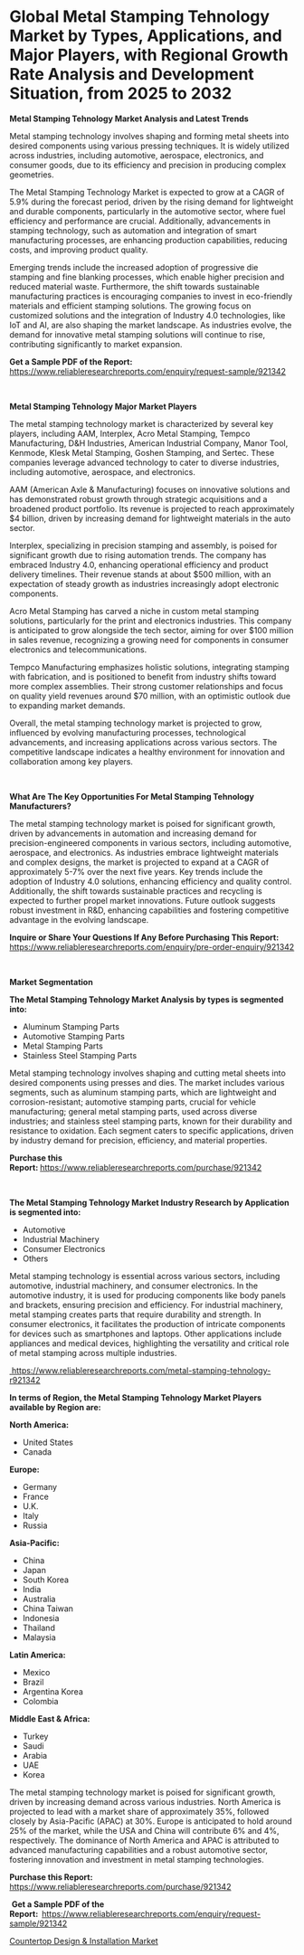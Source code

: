 <p><h1>Global Metal Stamping Tehnology Market by Types, Applications, and Major Players, with Regional Growth Rate Analysis and Development Situation, from 2025 to 2032</h1></p><p><strong>Metal Stamping Tehnology Market Analysis and Latest Trends</strong></p>
<p><p>Metal stamping technology involves shaping and forming metal sheets into desired components using various pressing techniques. It is widely utilized across industries, including automotive, aerospace, electronics, and consumer goods, due to its efficiency and precision in producing complex geometries.</p><p>The Metal Stamping Technology Market is expected to grow at a CAGR of 5.9% during the forecast period, driven by the rising demand for lightweight and durable components, particularly in the automotive sector, where fuel efficiency and performance are crucial. Additionally, advancements in stamping technology, such as automation and integration of smart manufacturing processes, are enhancing production capabilities, reducing costs, and improving product quality.</p><p>Emerging trends include the increased adoption of progressive die stamping and fine blanking processes, which enable higher precision and reduced material waste. Furthermore, the shift towards sustainable manufacturing practices is encouraging companies to invest in eco-friendly materials and efficient stamping solutions. The growing focus on customized solutions and the integration of Industry 4.0 technologies, like IoT and AI, are also shaping the market landscape. As industries evolve, the demand for innovative metal stamping solutions will continue to rise, contributing significantly to market expansion.</p></p>
<p><strong>Get a Sample PDF of the Report:&nbsp;</strong> <a href="https://www.reliableresearchreports.com/enquiry/request-sample/921342?utm_campaign=3255&utm_medium=2&utm_source=Github&utm_content=ia&utm_term=07032025&utm_id=metal-stamping-tehnology">https://www.reliableresearchreports.com/enquiry/request-sample/921342</a></p>
<p>&nbsp;</p>
<p><strong>Metal Stamping Tehnology Major Market Players</strong></p>
<p><p>The metal stamping technology market is characterized by several key players, including AAM, Interplex, Acro Metal Stamping, Tempco Manufacturing, D&H Industries, American Industrial Company, Manor Tool, Kenmode, Klesk Metal Stamping, Goshen Stamping, and Sertec. These companies leverage advanced technology to cater to diverse industries, including automotive, aerospace, and electronics.</p><p>AAM (American Axle & Manufacturing) focuses on innovative solutions and has demonstrated robust growth through strategic acquisitions and a broadened product portfolio. Its revenue is projected to reach approximately $4 billion, driven by increasing demand for lightweight materials in the auto sector.</p><p>Interplex, specializing in precision stamping and assembly, is poised for significant growth due to rising automation trends. The company has embraced Industry 4.0, enhancing operational efficiency and product delivery timelines. Their revenue stands at about $500 million, with an expectation of steady growth as industries increasingly adopt electronic components.</p><p>Acro Metal Stamping has carved a niche in custom metal stamping solutions, particularly for the print and electronics industries. This company is anticipated to grow alongside the tech sector, aiming for over $100 million in sales revenue, recognizing a growing need for components in consumer electronics and telecommunications.</p><p>Tempco Manufacturing emphasizes holistic solutions, integrating stamping with fabrication, and is positioned to benefit from industry shifts toward more complex assemblies. Their strong customer relationships and focus on quality yield revenues around $70 million, with an optimistic outlook due to expanding market demands.</p><p>Overall, the metal stamping technology market is projected to grow, influenced by evolving manufacturing processes, technological advancements, and increasing applications across various sectors. The competitive landscape indicates a healthy environment for innovation and collaboration among key players.</p></p>
<p>&nbsp;</p>
<p><strong>What Are The Key Opportunities For Metal Stamping Tehnology Manufacturers?</strong></p>
<p><p>The metal stamping technology market is poised for significant growth, driven by advancements in automation and increasing demand for precision-engineered components in various sectors, including automotive, aerospace, and electronics. As industries embrace lightweight materials and complex designs, the market is projected to expand at a CAGR of approximately 5-7% over the next five years. Key trends include the adoption of Industry 4.0 solutions, enhancing efficiency and quality control. Additionally, the shift towards sustainable practices and recycling is expected to further propel market innovations. Future outlook suggests robust investment in R&D, enhancing capabilities and fostering competitive advantage in the evolving landscape.</p></p>
<p><strong>Inquire or Share Your Questions If Any Before Purchasing This Report:</strong> <a href="https://www.reliableresearchreports.com/enquiry/pre-order-enquiry/921342?utm_campaign=3255&utm_medium=2&utm_source=Github&utm_content=ia&utm_term=07032025&utm_id=metal-stamping-tehnology">https://www.reliableresearchreports.com/enquiry/pre-order-enquiry/921342</a></p>
<p>&nbsp;</p>
<p><strong>Market Segmentation</strong></p>
<p><strong>The Metal Stamping Tehnology Market Analysis by types is segmented into:</strong></p>
<p><ul><li>Aluminum Stamping Parts</li><li>Automotive Stamping Parts</li><li>Metal Stamping Parts</li><li>Stainless Steel Stamping Parts</li></ul></p>
<p><p>Metal stamping technology involves shaping and cutting metal sheets into desired components using presses and dies. The market includes various segments, such as aluminum stamping parts, which are lightweight and corrosion-resistant; automotive stamping parts, crucial for vehicle manufacturing; general metal stamping parts, used across diverse industries; and stainless steel stamping parts, known for their durability and resistance to oxidation. Each segment caters to specific applications, driven by industry demand for precision, efficiency, and material properties.</p></p>
<p><strong>Purchase this Report:&nbsp;</strong><a href="https://www.reliableresearchreports.com/purchase/921342?utm_campaign=3255&utm_medium=2&utm_source=Github&utm_content=ia&utm_term=07032025&utm_id=metal-stamping-tehnology">https://www.reliableresearchreports.com/purchase/921342</a></p>
<p>&nbsp;</p>
<p><strong>The Metal Stamping Tehnology Market Industry Research by Application is segmented into:</strong></p>
<p><ul><li>Automotive</li><li>Industrial Machinery</li><li>Consumer Electronics</li><li>Others</li></ul></p>
<p><p>Metal stamping technology is essential across various sectors, including automotive, industrial machinery, and consumer electronics. In the automotive industry, it is used for producing components like body panels and brackets, ensuring precision and efficiency. For industrial machinery, metal stamping creates parts that require durability and strength. In consumer electronics, it facilitates the production of intricate components for devices such as smartphones and laptops. Other applications include appliances and medical devices, highlighting the versatility and critical role of metal stamping across multiple industries.</p></p>
<p><a href="https://www.reliableresearchreports.com/metal-stamping-tehnology-r921342?utm_campaign=3255&utm_medium=2&utm_source=Github&utm_content=ia&utm_term=07032025&utm_id=metal-stamping-tehnology">&nbsp;https://www.reliableresearchreports.com/metal-stamping-tehnology-r921342</a></p>
<p><strong>In terms of Region, the Metal Stamping Tehnology Market Players available by Region are:</strong></p>
<p>
    <p> <strong> North America: </strong>
        <ul>
            <li>United States</li>
            <li>Canada</li>
        </ul>
        </p> 
    <p> <strong> Europe: </strong>
        <ul>
            <li>Germany</li>
            <li>France</li>
            <li>U.K.</li>
            <li>Italy</li>
            <li>Russia</li>
        </ul>
        </p> 
    <p> <strong> Asia-Pacific: </strong>
        <ul>
            <li>China</li>
            <li>Japan</li>
            <li>South Korea</li>
            <li>India</li>
            <li>Australia</li>
            <li>China Taiwan</li>
            <li>Indonesia</li>
            <li>Thailand</li>
            <li>Malaysia</li>
        </ul>
        </p> 
    <p> <strong> Latin America: </strong>
        <ul>
            <li>Mexico</li>
            <li>Brazil</li>
            <li>Argentina Korea</li>
            <li>Colombia</li>
        </ul>
        </p> 
    <p> <strong> Middle East & Africa: </strong>
        <ul>
            <li>Turkey</li>
            <li>Saudi</li>
            <li>Arabia</li>
            <li>UAE</li>
            <li>Korea</li>
        </ul>
    </p>
    </p>
<p><p>The metal stamping technology market is poised for significant growth, driven by increasing demand across various industries. North America is projected to lead with a market share of approximately 35%, followed closely by Asia-Pacific (APAC) at 30%. Europe is anticipated to hold around 25% of the market, while the USA and China will contribute 6% and 4%, respectively. The dominance of North America and APAC is attributed to advanced manufacturing capabilities and a robust automotive sector, fostering innovation and investment in metal stamping technologies.</p></p>
<p><strong>Purchase this Report: </strong><a href="https://www.reliableresearchreports.com/purchase/921342?utm_campaign=3255&utm_medium=2&utm_source=Github&utm_content=ia&utm_term=07032025&utm_id=metal-stamping-tehnology">https://www.reliableresearchreports.com/purchase/921342</a></p>
<p>&nbsp;<strong>Get a Sample PDF of the Report:&nbsp;&nbsp;</strong><a href="https://www.reliableresearchreports.com/enquiry/request-sample/921342?utm_campaign=3255&utm_medium=2&utm_source=Github&utm_content=ia&utm_term=07032025&utm_id=metal-stamping-tehnology">https://www.reliableresearchreports.com/enquiry/request-sample/921342</a></p>
<p><strong></strong></p>
<p><p><a href="https://github.com/rrosasdaunas/Market-Research-Report-List-1/blob/main/countertop-design-installation-market.md?utm_campaign=3255&utm_medium=2&utm_source=Github&utm_content=ia&utm_term=07032025&utm_id=metal-stamping-tehnology">Countertop Design & Installation Market</a></p></p>